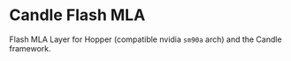 # Candle Flash MLA

Flash MLA Layer for Hopper (compatible nvidia `sm90a` arch) and the Candle framework. 
